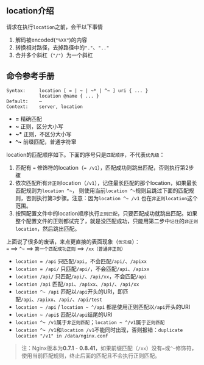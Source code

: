 ## location介绍

请求在执行`location`之前，会干以下事情

1. 解码被encoded(`"%XX"`)的内容
2. 转换相对路径，去掉路径中的`"."`、`".."`
3. 合并多个斜杠（`"/"`）为一个斜杠


命令参考手册
---

```
Syntax: 	location [ = | ~ | ~* | ^~ ] uri { ... }
            location @name { ... }
Default: 	—
Context: 	server, location
```
* **=** 精确匹配
* **~** 正则，区分大小写
* __~*__ 正则，不区分大小写
* **^~** 前缀匹配，普通字符窜

location的匹配顺序如下。下面的序号只是`匹配顺序`，不代表`优先级`：

1. 匹配有 `=` 修饰符的location（`= /v1`），匹配成功则跳出匹配，否则执行第2步骤
2. 依次匹配所有`非正则`location（`/v1`），记住最长匹配的那个location，如果最长匹配规则为`location ^~`，
则使用当前`location ^~`规则且跳过下面的匹配规则，否则执行第3步骤。注意：因为`location ^~ /v1` 也在`非正则location`这个范围。
3. 按照配置文件中的location顺序执行`正则匹配`，只要匹配成功就跳出匹配。如果整个配置文件的正则都试完了，就是没匹配成功，只能用第二步中`记住`的`非正则location`，然后跳出匹配。

上面说了很多的废话，来点更直接的表面现象（`优先级`）：  
`=` ==> `^~` ==> `第一个匹配成功正则` ==> `/xx（普通非正则）`

* `location = /api` 只匹配`/api`，不会匹配`/api/`、`/apixx`
* `location = /api/` 只匹配`/api/`，不会匹配`/api`、`/apixx`
* `location /api/` 只匹配`/api/`、`/api/xx`，不会匹配`/api`
* `location /api` 匹配`/api`、`/apixx`、`/api/`、`/api/xx`
* `location ^~ /api` 匹配以`/api`开头的URI，即匹配`/api`、`/apixx`、`/api/`、`/api/test`
* `location ~ /api` / `location ~ ^/api` 都是使用正则匹配以`/api`开头的URI
* `location ~ /api$` 匹配以`/api`结尾的URI
* `location ^~ /v1`属于`非正则匹配`；`location ~ ^/v1`属于`正则匹配`  
* `location ^~ /v1`和`location /v1`不能同时出现，否则报错：`duplicate location "/v1" in /data/nginx.conf`

> 注：Nginx版本为**0.7.1** - **0.8.41**，如果前缀匹配（`/xx`）没有`=`或`^~`修饰符，使用当前匹配规则，终止后面的匹配且不会执行正则匹配。